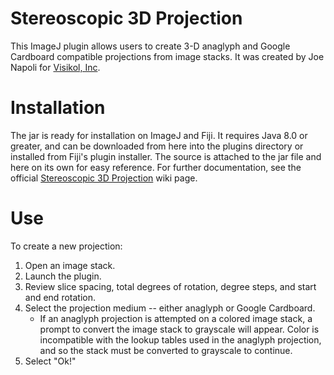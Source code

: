# Stereoscopic 3D Projection
This ImageJ plugin allows users to create 3-D anaglyph and Google Cardboard compatible projections from image stacks.
It was created by Joe Napoli for [Visikol, Inc](https://visikol.com/).

# Installation
The jar is ready for installation on ImageJ and Fiji. It requires Java 8.0 or greater, and can be downloaded from here into the plugins directory or installed from Fiji's plugin installer.
The source is attached to the jar file and here on its own for easy reference.
For further documentation, see the official [Stereoscopic 3D Projection](https://imagej.net/Stereoscopic_3D_Projection) wiki page.

# Use
To create a new projection:

1. Open an image stack.
2. Launch the plugin.
3. Review slice spacing, total degrees of rotation, degree steps, and start and end rotation.
4. Select the projection medium -- either anaglyph or Google Cardboard.
    - If an anaglyph projection is attempted on a colored image stack, a prompt to convert the image stack to grayscale will appear. Color is incompatible with the lookup tables used in the anaglyph projection, and so the stack must be converted to grayscale to continue.
5. Select "Ok!"

